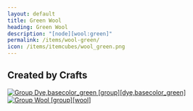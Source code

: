 ```yaml
---
layout: default
title: Green Wool
heading: Green Wool
description: "[node][wool:green]"
permalink: /items/wool-green/
icon: /items/itemcubes/wool_green.png
---
```



## Created by Crafts

<div class="craft">
    <div>
        <span><a href="{{site.baseurl}}/items/group-dye,basecolor-green/"><img src="{{site.baseurl}}/assets/img/items/group.png" data-toggle="tooltip" title="Group Dye,basecolor_green [group][dye,basecolor_green]"></a></span>
        <span><a href="{{site.baseurl}}/items/group-wool/"><img src="{{site.baseurl}}/assets/img/items/group.png" data-toggle="tooltip" title="Group Wool [group][wool]"></a></span>
        <span></span>
    </div>
    <div>
        <span></span>
        <span></span>
        <span></span>
    </div>
    <div>
        <span></span>
        <span></span>
        <span></span>
    </div>
</div>
